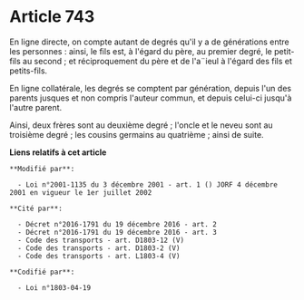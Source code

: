 # Article 743

En ligne directe, on compte autant de degrés qu'il y a de générations entre les personnes : ainsi, le fils est, à l'égard du
père, au premier degré, le petit-fils au second ; et réciproquement du père et de l'a¨ieul à l'égard des fils et petits-fils.

En ligne collatérale, les degrés se comptent par génération, depuis l'un des parents jusques et non compris l'auteur commun,
et depuis celui-ci jusqu'à l'autre parent.

Ainsi, deux frères sont au deuxième degré ; l'oncle et le neveu sont au troisième degré ; les cousins germains au quatrième ;
ainsi de suite.

**Liens relatifs à cet article**

	**Modifié par**:

	  - Loi n°2001-1135 du 3 décembre 2001 - art. 1 () JORF 4 décembre 2001 en vigueur le 1er juillet 2002

	**Cité par**:

	  - Décret n°2016-1791 du 19 décembre 2016 - art. 2
	  - Décret n°2016-1791 du 19 décembre 2016 - art. 3
	  - Code des transports - art. D1803-12 (V)
	  - Code des transports - art. D1803-2 (V)
	  - Code des transports - art. L1803-4 (V)

	**Codifié par**:

	  - Loi n°1803-04-19
